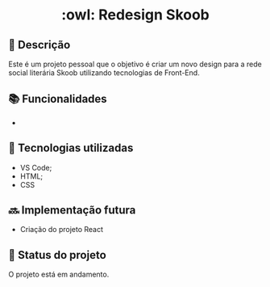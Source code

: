 <h1 align="center">:owl: Redesign Skoob</h1>

## :memo: Descrição
Este é um projeto pessoal que o objetivo é criar um novo design para a rede social literária Skoob utilizando tecnologias de Front-End.

## :books: Funcionalidades
* <b></b>

## :wrench: Tecnologias utilizadas
* VS Code;
* HTML;
* CSS

## :soon: Implementação futura
* Criação do projeto React

## :dart: Status do projeto
O projeto está em andamento.

